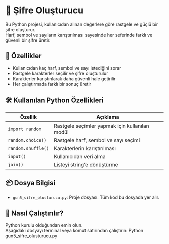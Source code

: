 # 🔐 Şifre Oluşturucu
Bu Python projesi, kullanıcıdan alınan değerlere göre rastgele ve güçlü bir şifre oluşturur.  
Harf, sembol ve sayıların karıştırılması sayesinde her seferinde farklı ve güvenli bir şifre üretir.

## 🎯 Özellikler
- Kullanıcıdan kaç harf, sembol ve sayı istediğini sorar
- Rastgele karakterler seçilir ve şifre oluşturulur
- Karakterler karıştırılarak daha güvenli hale getirilir
- Her çalıştırmada farklı bir sonuç üretir

## 🛠️ Kullanılan Python Özellikleri
| Özellik           | Açıklama                                      |
|-------------------|-----------------------------------------------|
| `import random`   | Rastgele seçimler yapmak için kullanılan modül |
| `random.choice()` | Rastgele harf, sembol ve sayı seçimi          |
| `random.shuffle()`| Karakterlerin karıştırılması                  |
| `input()`         | Kullanıcıdan veri alma                        |
| `join()`          | Listeyi string’e dönüştürme                   |

## 📦 Dosya Bilgisi
- `gun5_sifre_olusturucu.py`: Proje dosyası. Tüm kod bu dosyada yer alır.

## 🚀 Nasıl Çalıştırılır?
Python kurulu olduğundan emin olun.  
Aşağıdaki dosyayı terminal veya komut satırından çalıştırın:
Python gun5_sifre_olusturucu.py

